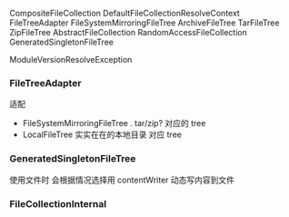 

CompositeFileCollection
 DefaultFileCollectionResolveContext
  FileTreeAdapter
   FileSystemMirroringFileTree
    ArchiveFileTree
    TarFileTree
    ZipFileTree
   AbstractFileCollection
    RandomAccessFileCollection
    GeneratedSingletonFileTree
    
ModuleVersionResolveException    

### FileTreeAdapter
适配 
- FileSystemMirroringFileTree . tar/zip? 对应的 tree
- LocalFileTree 实实在在的本地目录 对应 tree

### GeneratedSingletonFileTree

使用文件时 会根据情况选择用 contentWriter 动态写内容到文件

### FileCollectionInternal



